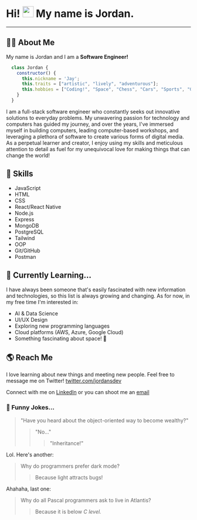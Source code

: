 # Hi! <img src="https://raw.githubusercontent.com/iampavangandhi/iampavangandhi/master/gifs/Hi.gif" width="30px"> My name is Jordan.
---
## :man_technologist: About Me
My name is Jordan and I am a **Software Engineer!**

```javascript
  class Jordan {
    constructor() {
      this.nickname = 'Jay';
      this.traits = ["artistic", "lively", "adventurous"];
      this.hobbies = ["Coding!", "Space", "Chess", "Cars", "Sports", "Gaming"];
    }
  }
  ```

<p>
I am a full-stack software engineer who constantly seeks out innovative solutions to everyday problems. My unwavering passion for technology and computers has guided my journey, and over the years, I've immersed myself in building computers, leading computer-based workshops, and leveraging a plethora of software to create various forms of digital media. As a perpetual learner and creator, I enjoy using my skills and meticulous attention to detail as fuel for my unequivocal love for making things that can change the world!
</p>

## :wrench: Skills

* JavaScript
* HTML
* CSS
* React/React Native
* Node.js
* Express
* MongoDB
* PostgreSQL
* Tailwind
* OOP
* Git/GitHub
* Postman

## :rocket: Currently Learning...

I have always been someone that's easily fascinated with new information and technologies, so this list is always growing and changing. As for now, in my free time I'm interested in:
* AI & Data Science
* UI/UX Design
* Exploring new programming languages
* Cloud platforms (AWS, Azure, Google Cloud)
* Something fascinating about space! :rocket:

## :earth_americas: Reach Me

I love learning about new things and meeting new people. Feel free to message me on Twitter! [twitter.com/jordansdev](https://twitter.com/jordansdev)

Connect with me on [LinkedIn](https://www.linkedin.com/in/jsmallsdev/) or you can shoot me an [email](mailto:jsmallsdev@gmail.com)

### :microphone: Funny Jokes...

> "Have you heard about the object-oriented way to become wealthy?"
>> "No..."
>>> "Inheritance!"

Lol. Here's another:

> Why do programmers prefer dark mode?
>> Because light attracts bugs!

Ahahaha, last one:

> Why do all Pascal programmers ask to live in Atlantis?
>> Because it is below *C level.*

